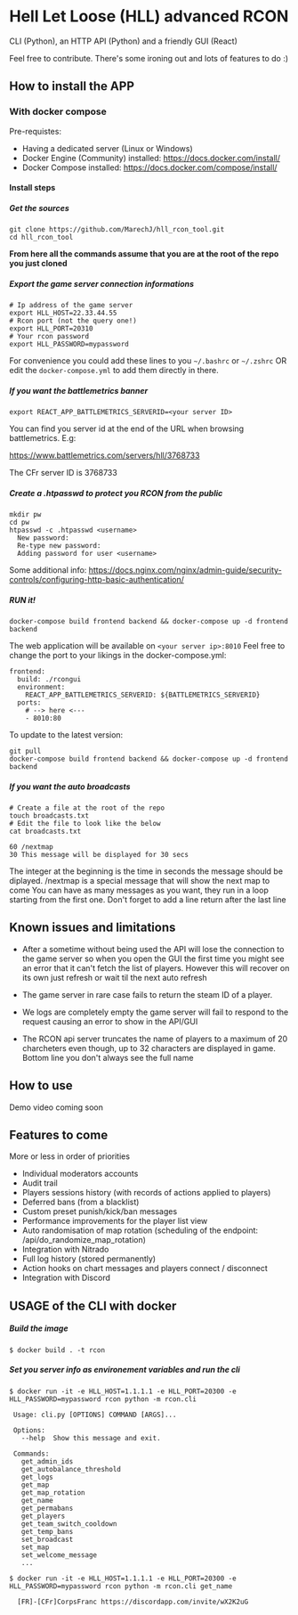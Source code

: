 # Hell Let Loose (HLL) advanced RCON  

CLI (Python), an HTTP API (Python) and a friendly GUI (React)

Feel free to contribute. There's some ironing out and lots of features to do :)

## How to install the APP

### With docker compose

Pre-requistes:
  - Having a dedicated server (Linux or Windows)
  - Docker Engine (Community) installed: https://docs.docker.com/install/
  - Docker Compose installed: https://docs.docker.com/compose/install/

#### Install steps

##### Get the sources

    git clone https://github.com/MarechJ/hll_rcon_tool.git
    cd hll_rcon_tool

__From here all the commands assume that you are at the root of the repo you just cloned__

##### Export the game server connection informations

    # Ip address of the game server
    export HLL_HOST=22.33.44.55
    # Rcon port (not the query one!)
    export HLL_PORT=20310
    # Your rcon password
    export HLL_PASSWORD=mypassword

For convenience you could add these lines to you `~/.bashrc` or `~/.zshrc` OR edit the `docker-compose.yml` to add them directly in there.

##### If you want the battlemetrics banner

    export REACT_APP_BATTLEMETRICS_SERVERID=<your server ID>

You can find you server id at the end of the URL when browsing battlemetrics. E.g:

https://www.battlemetrics.com/servers/hll/3768733

The CFr server ID is 3768733

##### Create a .htpasswd to protect you RCON from the public

    mkdir pw
    cd pw
    htpasswd -c .htpasswd <username>
      New password:
      Re-type new password:
      Adding password for user <username>

Some additional info: https://docs.nginx.com/nginx/admin-guide/security-controls/configuring-http-basic-authentication/

##### RUN it!

    docker-compose build frontend backend && docker-compose up -d frontend backend

The web application will be available on `<your server ip>:8010`
Feel free to change the port to your likings in the docker-compose.yml:

    frontend:
      build: ./rcongui
      environment:
        REACT_APP_BATTLEMETRICS_SERVERID: ${BATTLEMETRICS_SERVERID}
      ports:
        # --> here <---
        - 8010:80  

To update to the latest version:

    git pull
    docker-compose build frontend backend && docker-compose up -d frontend backend

##### If you want the auto broadcasts

    # Create a file at the root of the repo
    touch broadcasts.txt
    # Edit the file to look like the below
    cat broadcasts.txt
    
    60 /nextmap
    30 This message will be displayed for 30 secs

The integer at the beginning is the time in seconds the message should be diplayed.
/nextmap is a special message that will show the next map to come
You can have as many messages as you want, they run in a loop starting from the first one.
Don't forget to add a line return after the last line


## Known issues and limitations

- After a sometime without being used the API will lose the connection to the game server so when you open the GUI the first time you might see an error that it can't fetch the list of players. However this will recover on its own just refresh or wait til the next auto refresh

- The game server in rare case fails to return the steam ID of a player. 

- We logs are completely empty the game server will fail to respond to the request causing an error to show in the API/GUI

- The RCON api server truncates the name of players to a maximum of 20 charcheters even though, up to 32 characters are displayed in game. Bottom line you don't always see the full name



## How to use

Demo video coming soon

## Features to come 

More or less in order of priorities

- Individual moderators accounts
- Audit trail
- Players sessions history (with records of actions applied to players)
- Deferred bans (from a blacklist)
- Custom preset punish/kick/ban messages
- Performance improvements for the player list view
- Auto randomisation of map rotation (scheduling of the endpoint: /api/do_randomize_map_rotation)
- Integration with Nitrado
- Full log history (stored permanently)
- Action hooks on chart messages and players connect / disconnect
- Integration with Discord 

## USAGE of the CLI with docker

##### Build the image
    $ docker build . -t rcon

##### Set you server info as environement variables and run the cli
    $ docker run -it -e HLL_HOST=1.1.1.1 -e HLL_PORT=20300 -e HLL_PASSWORD=mypassword rcon python -m rcon.cli
     
     Usage: cli.py [OPTIONS] COMMAND [ARGS]...

     Options:
       --help  Show this message and exit.

     Commands:
       get_admin_ids
       get_autobalance_threshold
       get_logs
       get_map
       get_map_rotation
       get_name
       get_permabans
       get_players
       get_team_switch_cooldown
       get_temp_bans
       set_broadcast
       set_map
       set_welcome_message
       ...

    $ docker run -it -e HLL_HOST=1.1.1.1 -e HLL_PORT=20300 -e HLL_PASSWORD=mypassword rcon python -m rcon.cli get_name

      [FR]-[CFr]CorpsFranc https://discordapp.com/invite/wX2K2uG
